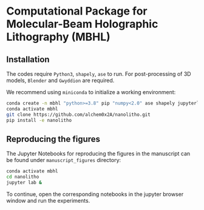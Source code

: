 # Computational Package for Molecular-Beam Holographic Lithography (MBHL)

## Installation
The codes require `Python3`, `shapely`, `ase` to run. For post-processing of 3D models,
`Blender` and `Gwyddion` are required.

We recommend using `miniconda` to initialize a working environment:
```bash
conda create -n mbhl "python>=3.8" pip "numpy<2.0" ase shapely jupyterlab
conda activate mbhl
git clone https://github.com/alchem0x2A/nanolitho.git
pip install -e nanolitho
```

## Reproducing the figures
The Jupyter Notebooks for reproducing the figures in the manuscript can be found under `manuscript_figures`
directory:

```bash
conda activate mbhl
cd nanolitho
jupyter lab &
```
To continue, open the corresponding notebooks in the jupyter browser window and run the experiments.
